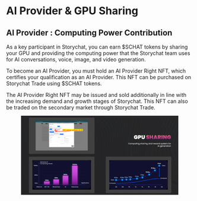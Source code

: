 # AI Provider & GPU Sharing

## AI Provider : Computing Power Contribution

As a key participant in Storychat, you can earn $SCHAT tokens by sharing your GPU and providing the computing power that the Storychat team uses for AI conversations, voice, image, and video generation.

To become an AI Provider, you must hold an AI Provider Right NFT, which certifies your qualification as an AI Provider. This NFT can be purchased on Storychat Trade using $SCHAT tokens.

The AI Provider Right NFT may be issued and sold additionally in line with the increasing demand and growth stages of Storychat. This NFT can also be traded on the secondary market through Storychat Trade.

<figure><img src="../../.gitbook/assets/image (20).png" alt=""><figcaption></figcaption></figure>
